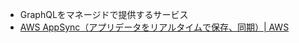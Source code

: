 - GraphQLをマネージドで提供するサービス
- [AWS AppSync（アプリデータをリアルタイムで保存、同期）| AWS](https://aws.amazon.com/jp/appsync/)